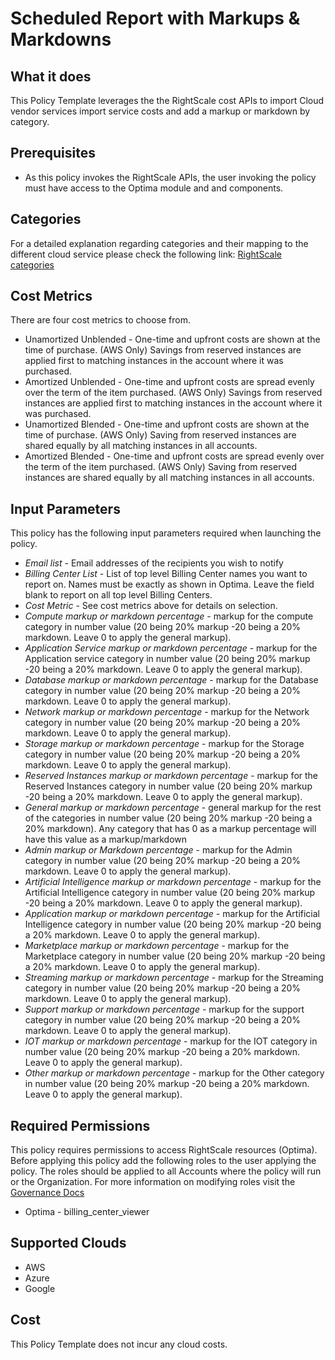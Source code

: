 # Scheduled Report with Markups & Markdowns

## What it does

This Policy Template leverages the the RightScale cost APIs to import Cloud vendor services import service costs and add a markup or markdown by category.

## Prerequisites

- As this policy invokes the RightScale APIs, the user invoking the policy must have access to the Optima module and and components.

## Categories

For a detailed explanation regarding categories and their mapping to the different cloud service please check the following link: [RightScale categories](https://helpnet.flexerasoftware.com/Optima/#helplibrary/RightScale_generated_Cost_Dimension__Category.htm#)

## Cost Metrics

There are four cost metrics to choose from.

- Unamortized Unblended - One-time and upfront costs are shown at the time of purchase. (AWS Only) Savings from reserved instances are applied first to matching instances in the account where it was purchased.
- Amortized Unblended - One-time and upfront costs are spread evenly over the term of the item purchased. (AWS Only) Savings from reserved instances are applied first to matching instances in the account where it was purchased.
- Unamortized Blended - One-time and upfront costs are shown at the time of purchase. (AWS Only) Saving from reserved instances are shared equally by all matching instances in all accounts.
- Amortized Blended - One-time and upfront costs are spread evenly over the term of the item purchased. (AWS Only) Saving from reserved instances are shared equally by all matching instances in all accounts.

## Input Parameters

This policy has the following input parameters required when launching the policy.

- *Email list* - Email addresses of the recipients you wish to notify
- *Billing Center List* - List of top level Billing Center names you want to report on.  Names must be exactly as shown in Optima.
Leave the field blank to report on all top level Billing Centers.
- *Cost Metric* - See cost metrics above for details on selection.
- *Compute markup or markdown percentage* - markup for the compute category in number value (20 being 20% markup -20 being a 20% markdown. Leave 0 to apply the general markup).
- *Application Service markup or markdown percentage* - markup for the Application service category in number value (20 being 20% markup -20 being a 20% markdown. Leave 0 to apply the general markup).
- *Database markup or markdown percentage* - markup for the Database category in number value (20 being 20% markup -20 being a 20% markdown. Leave 0 to apply the general markup).
- *Network markup or markdown percentage* - markup for the Network category in number value (20 being 20% markup -20 being a 20% markdown. Leave 0 to apply the general markup).
- *Storage markup or markdown percentage* - markup for the Storage category in number value (20 being 20% markup -20 being a 20% markdown. Leave 0 to apply the general markup).
- *Reserved Instances markup or markdown percentage* - markup for the Reserved Instances category in number value (20 being 20% markup -20 being a 20% markdown. Leave 0 to apply the general markup).
- *General markup or markdown percentage* - general markup for the rest of the categories in number value (20 being 20% markup -20 being a 20% markdown). Any category that has 0 as a markup percentage will have this value as a markup/markdown
- *Admin markup or Markdown percentage* - markup for the Admin category in number value (20 being 20% markup -20 being a 20% markdown. Leave 0 to apply the general markup).
- *Artificial Intelligence markup or markdown percentage* - markup for the Artificial Intelligence category in number value (20 being 20% markup -20 being a 20% markdown. Leave 0 to apply the general markup).
- *Application markup or markdown percentage* - markup for the Artificial Intelligence category in number value (20 being 20% markup -20 being a 20% markdown. Leave 0 to apply the general markup).
- *Marketplace markup or markdown percentage* - markup for the Marketplace category in number value (20 being 20% markup -20 being a 20% markdown. Leave 0 to apply the general markup).
- *Streaming markup or markdown percentage* - markup for the Streaming category in number value (20 being 20% markup -20 being a 20% markdown. Leave 0 to apply the general markup).
- *Support markup or markdown percentage* - markup for the support category in number value (20 being 20% markup -20 being a 20% markdown. Leave 0 to apply the general markup).
- *IOT markup or markdown percentage* - markup for the IOT category in number value (20 being 20% markup -20 being a 20% markdown. Leave 0 to apply the general markup).
- *Other markup or markdown percentage* - markup for the Other category in number value (20 being 20% markup -20 being a 20% markdown. Leave 0 to apply the general markup).

## Required Permissions

This policy requires permissions to access RightScale resources (Optima).  Before applying this policy add the following roles to the user applying the policy.  The roles should be applied to all Accounts where the policy will run or the Organization. For more information on modifying roles visit the [Governance Docs](https://docs.rightscale.com/cm/ref/user_roles.html)

- Optima - billing_center_viewer

## Supported Clouds

- AWS
- Azure
- Google

## Cost

This Policy Template does not incur any cloud costs.
